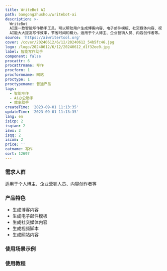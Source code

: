 ```yaml
---
title: WriteBot AI
path: bangongzhushou/writebot-ai
description: >-
  WriteBot
  AI是一款智能写作助手工具，可以帮助用户生成博客内容、电子邮件模板、社交媒体内容、视频脚本、网站内容等。它基于人工智能技术，能够自动生成高质量的文案，并提供丰富的模板和功能点供用户使用。WriteBot
  AI能大大提高写作效率，节省时间和精力，适用于个人博主、企业营销人员、内容创作者等。定价灵活，提供多种订阅套餐和按需购买选项。
source: 'https://aiwritertool.org'
cover: /cover/20240612/6/12/20240612_54b5fc46.jpg
logo: /logo/20240612/6/12/20240612_d1f32ee0.jpg
label: 智能写作助手
component: false
procattr: 6
procattrname: 写作
procform: 1
procformname: 网站
proctype: 1
proctypename: 普通产品
tags:
  - 智能写作
  - Ai办公助手
  - 效率助手
createTime: '2023-09-01 11:13:35'
updateTime: '2023-09-01 11:13:35'
lang: en
isicp: 2
isqian: 2
iswx: 2
isqq: 2
iscom: 2
price: ''
catname: 写作
sort: 12697
---
```




### 需求人群
适用于个人博主、企业营销人员、内容创作者等

### 产品特色
- 生成博客内容
- 生成电子邮件模板
- 生成社交媒体内容
- 生成视频脚本
- 生成网站内容

### 使用场景示例


### 使用教程


  
